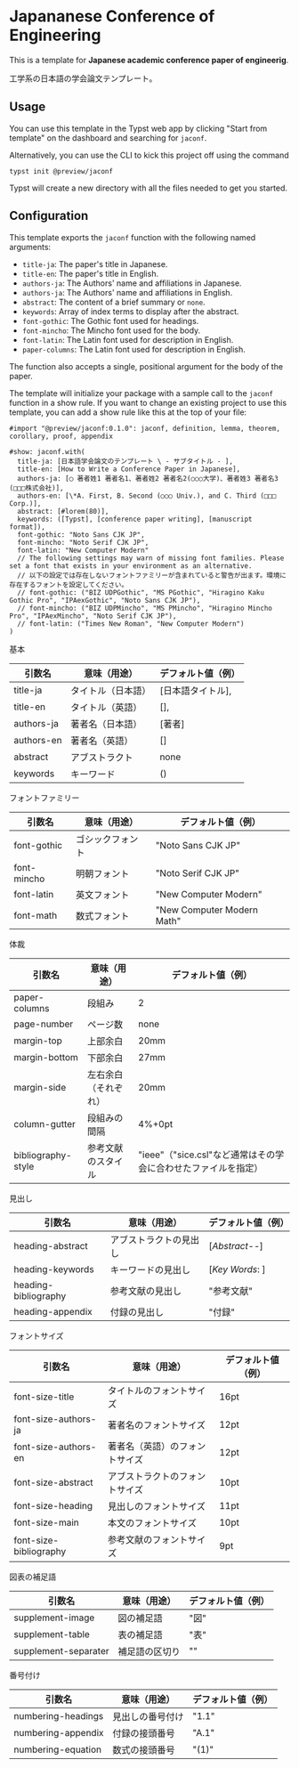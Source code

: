 # Japananese Conference of Engineering

This is a template for **Japanese academic conference paper of engineerig**.

工学系の日本語の学会論文テンプレート。

## Usage

You can use this template in the Typst web app by clicking "Start from template"
on the dashboard and searching for `jaconf`.

Alternatively, you can use the CLI to kick this project off using the command

```
typst init @preview/jaconf
```

Typst will create a new directory with all the files needed to get you started.

## Configuration

This template exports the `jaconf` function with the following named arguments:

- `title-ja`: The paper's title in Japanese.
- `title-en`: The paper's title in English.
- `authors-ja`: The Authors' name and affiliations in Japanese.
- `authors-ja`: The Authors' name and affiliations in English.
- `abstract`: The content of a brief summary or `none`.
- `keywords`: Array of index terms to display after the abstract.
- `font-gothic`: The Gothic font used for headings.
- `font-mincho`: The Mincho font used for the body.
- `font-latin`: The Latin font used for description in English.
- `paper-columns`: The Latin font used for description in English.

The function also accepts a single, positional argument for the body of the
paper.

The template will initialize your package with a sample call to the `jaconf`
function in a show rule. If you want to change an existing project to use this
template, you can add a show rule like this at the top of your file:

```typ
#import "@preview/jaconf:0.1.0": jaconf, definition, lemma, theorem, corollary, proof, appendix

#show: jaconf.with(
  title-ja: [日本語学会論文のテンプレート \ - サブタイトル - ],
  title-en: [How to Write a Conference Paper in Japanese],
  authors-ja: [◯ 著者姓1 著者名1、著者姓2 著者名2(○○○大学)、著者姓3 著者名3 (□□□株式会社)],
  authors-en: [\*A. First, B. Second (○○○ Univ.), and C. Third (□□□ Corp.)],
  abstract: [#lorem(80)],
  keywords: ([Typst], [conference paper writing], [manuscript format]),
  font-gothic: "Noto Sans CJK JP",
  font-mincho: "Noto Serif CJK JP",
  font-latin: "New Computer Modern"
  // The following settings may warn of missing font families. Please set a font that exists in your environment as an alternative.
  // 以下の設定では存在しないフォントファミリーが含まれていると警告が出ます。環境に存在するフォントを設定してください。
  // font-gothic: ("BIZ UDPGothic", "MS PGothic", "Hiragino Kaku Gothic Pro", "IPAexGothic", "Noto Sans CJK JP"),
  // font-mincho: ("BIZ UDPMincho", "MS PMincho", "Hiragino Mincho Pro", "IPAexMincho", "Noto Serif CJK JP"),
  // font-latin: ("Times New Roman", "New Computer Modern")
)
```

基本

引数名 | 意味（用途） | デフォルト値（例）
-- | -- | --
title-ja | タイトル（日本語） | [日本語タイトル],
title-en | タイトル（英語） | [],
authors-ja | 著者名（日本語）| [著者]
authors-en | 著者名（英語）| []
abstract | アブストラクト | none
keywords | キーワード | ()

フォントファミリー

引数名 | 意味（用途） | デフォルト値（例）
-- | -- | --
font-gothic | ゴシックフォント | "Noto Sans CJK JP"
font-mincho | 明朝フォント | "Noto Serif CJK JP"
font-latin | 英文フォント | "New Computer Modern"
font-math | 数式フォント | "New Computer Modern Math"

体裁

引数名 | 意味（用途） | デフォルト値（例）
-- | -- | --
paper-columns | 段組み | 2
page-number | ページ数 | none
margin-top | 上部余白 | 20mm
margin-bottom | 下部余白 | 27mm
margin-side | 左右余白（それぞれ） | 20mm
column-gutter | 段組みの間隔 | 4%+0pt
bibliography-style | 参考文献のスタイル | "ieee"（"sice.csl"など通常はその学会に合わせたファイルを指定）

見出し

引数名 | 意味（用途） | デフォルト値（例）
-- | -- | --
heading-abstract | アブストラクトの見出し | [*Abstract--*]
heading-keywords | キーワードの見出し | [*Key Words*: ]
heading-bibliography | 参考文献の見出し | "参考文献"
heading-appendix | 付録の見出し | "付録"

フォントサイズ

引数名 | 意味（用途） | デフォルト値（例）
-- | -- | --
font-size-title | タイトルのフォントサイズ | 16pt
font-size-authors-ja | 著者名のフォントサイズ | 12pt
font-size-authors-en | 著者名（英語）のフォントサイズ | 12pt
font-size-abstract | アブストラクトのフォントサイズ | 10pt
font-size-heading | 見出しのフォントサイズ | 11pt
font-size-main | 本文のフォントサイズ | 10pt
font-size-bibliography | 参考文献のフォントサイズ | 9pt

図表の補足語

引数名 | 意味（用途） | デフォルト値（例）
-- | -- | --
supplement-image | 図の補足語 | "図"
supplement-table | 表の補足語 | "表"
supplement-separater | 補足語の区切り | ""

番号付け

引数名 | 意味（用途） | デフォルト値（例）
-- | -- | --
numbering-headings | 見出しの番号付け | "1.1"
numbering-appendix | 付録の接頭番号 | "A.1"
numbering-equation | 数式の接頭番号 | "(1)"
